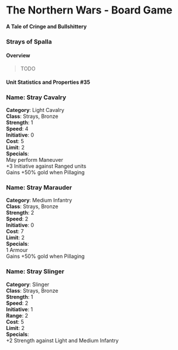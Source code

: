 The Northern Wars - Board Game
==============================

**A Tale of Cringe and Bullshittery**

### Strays of Spalla

#### Overview

>   TODO

#### Unit Statistics and Properties \#35

### Name: Stray Cavalry

**Category**: Light Cavalry  
**Class**: Strays, Bronze  
**Strength**: 1  
**Speed**: 4  
**Initiative**: 0  
**Cost**: 5  
**Limit**: 2  
**Specials**:  
May perform Maneuver  
+3 Initiative against Ranged units  
Gains +50% gold when Pillaging

### Name: Stray Marauder

**Category**: Medium Infantry  
**Class**: Strays, Bronze  
**Strength**: 2  
**Speed**: 2  
**Initiative**: 0  
**Cost**: 7  
**Limit**: 2  
**Specials**:  
1 Armour  
Gains +50% gold when Pillaging

### Name: Stray Slinger

**Category**: Slinger  
**Class**: Strays, Bronze  
**Strength**: 1  
**Speed**: 2  
**Initiative**: 1  
**Range**: 2  
**Cost**: 5  
**Limit**: 2  
**Specials**:  
+2 Strength against Light and Medium Infantry
